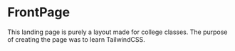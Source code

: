 # FrontPage
 
This landing page is purely a layout made for college classes. The purpose of creating the page was to learn TailwindCSS.

